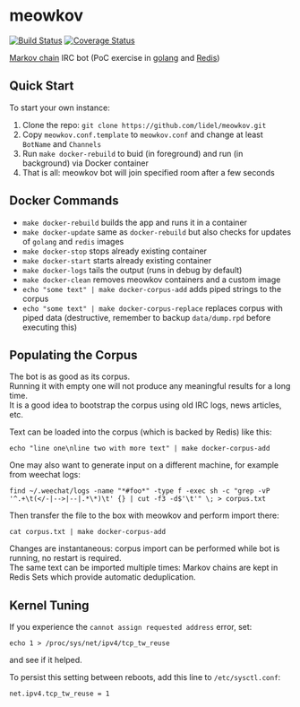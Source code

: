 # meowkov
[![Build Status](https://travis-ci.org/lidel/meowkov.svg)](https://travis-ci.org/lidel/meowkov)
[![Coverage Status](https://coveralls.io/repos/lidel/meowkov/badge.svg?branch=master&service=github)](https://coveralls.io/github/lidel/meowkov?branch=master)

[Markov chain](https://en.wikipedia.org/wiki/Markov_chain) IRC bot (PoC exercise in [golang](http://golang.org/) and [Redis](http://redis.io/))

## Quick Start

To start your own instance:

1. Clone the repo: `git clone https://github.com/lidel/meowkov.git`
2. Copy `meowkov.conf.template` to `meowkov.conf` and change at least `BotName` and `Channels`
3. Run `make docker-rebuild` to buid (in foreground) and run (in background) via Docker container
4. That is all: meowkov bot will join specified room after a few seconds

## Docker Commands

- `make docker-rebuild` builds the app and runs it in a container
- `make docker-update` same as `docker-rebuild` but also checks for updates of `golang` and `redis` images
- `make docker-stop` stops already existing container
- `make docker-start` starts already existing container
- `make docker-logs` tails the output (runs in debug by default)
- `make docker-clean` removes meowkov containers and a custom image
- `echo "some text" | make docker-corpus-add` adds piped strings to the corpus
- `echo "some text" | make docker-corpus-replace` replaces corpus with piped data
  (destructive, remember to backup `data/dump.rpd` before executing this)

## Populating the Corpus

The bot is as good as its corpus.    
Running it with empty one will not produce any meaningful results for a long time.    
It is a good idea to bootstrap the corpus using old IRC logs, news articles, etc.

Text can be loaded into the corpus (which is backed by Redis) like this:
```
echo "line one\nline two with more text" | make docker-corpus-add
```

One may also want to generate input on a different machine, for example from weechat logs:

```
find ~/.weechat/logs -name "*#foo*" -type f -exec sh -c "grep -vP '^.+\t(</-|-->|--|.*\*)\t' {} | cut -f3 -d$'\t'" \; > corpus.txt
```
Then transfer the file to the box with meowkov and perform import there:
```
cat corpus.txt | make docker-corpus-add
```

Changes are instantaneous: corpus import can be performed while bot is running, no restart is required.    
The same text can be imported multiple times: Markov chains are kept in Redis Sets which provide automatic deduplication.

## Kernel Tuning

If you experience the `cannot assign requested address` error, set:

```
echo 1 > /proc/sys/net/ipv4/tcp_tw_reuse
```
and see if it helped. 

To persist this setting between reboots, add this line to `/etc/sysctl.conf`:
```
net.ipv4.tcp_tw_reuse = 1
```
